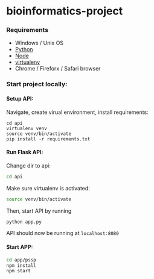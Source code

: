 # bioinformatics-project

### Requirements
- Windows / Unix OS
- [Python](https://www.python.org/downloads/)
- [Node](https://nodejs.org/en/)
- [virtualenv](https://virtualenv.pypa.io/en/latest/)
- Chrome / Fireforx / Safari browser

### Start project locally:

#### Setup API:
Navigate, create virual environment, install requirements:
```
cd api
virtualenv venv
source venv/bin/activate
pip install -r requirements.txt
```

#### Run Flask API:
Change dir to api:
```bash
cd api
```

Make sure virtualenv is activated:
```bash
source venv/bin/activate
```
Then, start API by running
```bash
python app.py
```

API should now be running at `localhost:8080`


#### Start APP:
```bash
cd app/pssp
npm install
npm start
```
